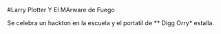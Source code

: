#Larry  Plotter Y El MArware de Fuego

Se celebra un hackton en la escuela y el portatil de ** Digg Orry* estalla.
